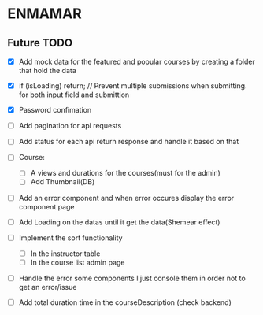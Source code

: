 # ENMAMAR

## Future TODO

- [x] Add mock data for the featured and popular courses by creating a folder that hold the data

- [x] if (isLoading) return; // Prevent multiple submissions when submitting. for both input field and submittion
- [x] Password confimation
- [ ] Add pagination for api requests
- [ ] Add status for each api return response and handle it based on that
- [ ] Course:
  - [ ] A views and durations for the courses(must for the admin)
  - [ ] Add Thumbnail(DB)
- [ ] Add an error component and when error occures display the error component page
- [ ] Add Loading on the datas until it get the data(Shemear effect)
- [ ] Implement the sort functionality
  - [ ] In the instructor table
  - [ ] In the course list admin page
- [ ] Handle the error some components I just console them in order not to get an error/issue
- [ ] Add total duration time in the courseDescription (check backend)
